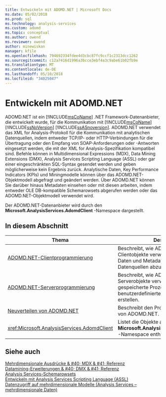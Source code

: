 ```yaml
---
title: Entwickeln mit ADOMD.NET | Microsoft Docs
ms.date: 05/02/2018
ms.prod: sql
ms.technology: analysis-services
ms.custom: adomd
ms.topic: conceptual
ms.author: owend
ms.reviewer: owend
author: minewiskan
manager: kfile
ms.openlocfilehash: 794692334fdee4d3cbc87fc9ccf1c2313dcc1262
ms.sourcegitcommit: c12a7416d1996a3bcce3ebf4a3c9abe61b02fb9e
ms.translationtype: MT
ms.contentlocale: de-DE
ms.lasthandoff: 05/10/2018
ms.locfileid: "34025047"
---
```

# <a name="developing-with-adomdnet"></a>Entwickeln mit ADOMD.NET
  ADOMD.NET ist ein [!INCLUDE[msCoName](../../../includes/msconame-md.md)] .NET Framework-Datenanbieter, die entwickelt wurde, für die Kommunikation mit [!INCLUDE[msCoName](../../../includes/msconame-md.md)] [!INCLUDE[ssNoVersion](../../../includes/ssnoversion-md.md)] [!INCLUDE[ssASnoversion](../../../includes/ssasnoversion-md.md)]. ADOMD.NET verwendet das XML for Analysis-Protokoll für die Kommunikation mit analytischen Datenquellen, indem entweder TCP/IP- oder HTTP-Verbindungen für die Übertragung oder den Empfang von SOAP-Anforderungen oder -Antworten eingesetzt werden, die mit der XML for Analysis-Spezifikation kompatibel sind. Befehle können in Multidimensional Expressions (MDX), Data Mining Extensions (DMX), Analysis Services Scripting Language (ASSL) oder gar einer eingeschränkten SQL-Syntax gesendet werden und geben möglicherweise kein Ergebnis zurück. Analytische Daten, Key Performance Indicators (KPIs) und Miningmodelle können über das ADOMD.NET-Objektmodell abgefragt und geändert werden. Über ADOMD.NET können Sie darüber hinaus Metadaten einsehen oder mit diesen arbeiten, indem entweder OLE DB-kompatible Schemarowsets abgerufen werden oder das ADOMD.NET-Objektmodell verwendet wird.  
  
 Der ADOMD.NET-Datenanbieter wird durch den **Microsoft.AnalysisServices.AdomdClient** -Namespace dargestellt.  
  
## <a name="in-this-section"></a>In diesem Abschnitt  
  
|Thema|Description|  
|-----------|-----------------|  
|[ADOMD.NET-Clientprogrammierung](../../../analysis-services/multidimensional-models-adomd-net-client/adomd-net-client-programming.md)|Beschreibt, wie ADOMD.NET-Clientobjekte verwendet werden, um Daten und Metadaten von analytischen Datenquellen abzurufen.|  
|[ADOMD.NET-Serverprogrammierung](../../../analysis-services/multidimensional-models-adomd-net-server/adomd-net-server-programming.md)|Beschreibt, wie ADOMD.NET-Serverobjekte verwendet werden, um gespeicherte Prozeduren und benutzerdefinierte Funktionen zu erstellen.|  
|[Neuverteilen von ADOMD.NET](../../../analysis-services/multidimensional-models/adomd-net/redistributing-adomd-net.md)|Beschreibt den Prozess der Neuverteilung von ADOMD.NET.|  
|<xref:Microsoft.AnalysisServices.AdomdClient>|Listet die Objekte auf, die im **Microsoft.AnalysisServices.AdomdClient** -Namespace enthalten sind.|  
  
## <a name="see-also"></a>Siehe auch  
 [Mehrdimensionale Ausdrücke & #40; MDX & #41; Referenz](../../../mdx/multidimensional-expressions-mdx-reference.md)   
 [Datamining-Erweiterungen & #40; DMX & #41; Referenz](../../../dmx/data-mining-extensions-dmx-reference.md)   
 [Analysis Services-Schemarowsets](../../../analysis-services/schema-rowsets/analysis-services-schema-rowsets.md)   
 [Entwickeln mit Analysis Services Scripting Language &#40;ASSL&#41;](../../../analysis-services/multidimensional-models/scripting-language-assl/developing-with-analysis-services-scripting-language-assl.md)   
 [Datenzugriff auf mehrdimensionale Modelle &#40;Analysis Services – mehrdimensionale Daten&#41;](../../../analysis-services/multidimensional-models/mdx/multidimensional-model-data-access-analysis-services-multidimensional-data.md)  
  
  
